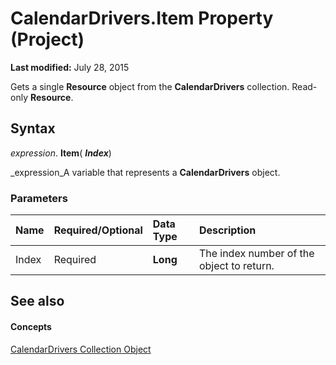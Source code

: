 
# CalendarDrivers.Item Property (Project)

 **Last modified:** July 28, 2015

Gets a single  **Resource** object from the **CalendarDrivers** collection. Read-only **Resource**.

## Syntax

 _expression_. **Item**( **_Index_**)

 _expression_A variable that represents a  **CalendarDrivers** object.


### Parameters



|**Name**|**Required/Optional**|**Data Type**|**Description**|
|:-----|:-----|:-----|:-----|
|Index|Required| **Long**|The index number of the object to return.|

## See also


#### Concepts


 [CalendarDrivers Collection Object](86fcfb21-a6d2-68a5-0cb0-d9a57f9028da.md)
